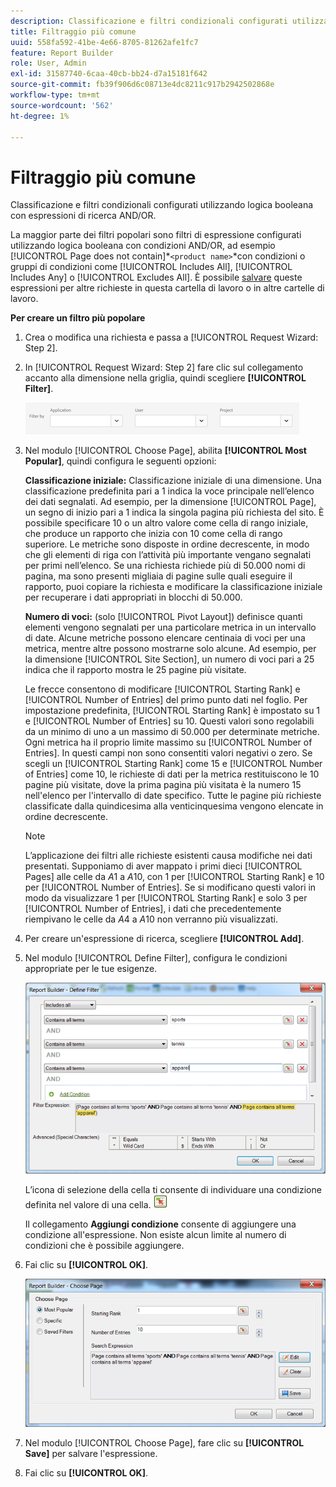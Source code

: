 ```yaml
---
description: Classificazione e filtri condizionali configurati utilizzando logica booleana con espressioni di ricerca AND/OR.
title: Filtraggio più comune
uuid: 558fa592-41be-4e66-8705-81262afe1fc7
feature: Report Builder
role: User, Admin
exl-id: 31587740-6caa-40cb-bb24-d7a15181f642
source-git-commit: fb39f906d6c08713e4dc8211c917b2942502868e
workflow-type: tm+mt
source-wordcount: '562'
ht-degree: 1%

---
```


# Filtraggio più comune

Classificazione e filtri condizionali configurati utilizzando logica booleana con espressioni di ricerca AND/OR.

La maggior parte dei filtri popolari sono filtri di espressione configurati utilizzando logica booleana con condizioni AND/OR, ad esempio [!UICONTROL Page does not contain]*`<product name>`*con condizioni o gruppi di condizioni come [!UICONTROL Includes All], [!UICONTROL Includes Any] o [!UICONTROL Excludes All]. È possibile [salvare](/help/analyze/report-builder/layout/c-filter-dimensions/saved-filters.md) queste espressioni per altre richieste in questa cartella di lavoro o in altre cartelle di lavoro.

**Per creare un filtro più popolare**

1. Crea o modifica una richiesta e passa a [!UICONTROL Request Wizard: Step 2].

1. In [!UICONTROL Request Wizard: Step 2] fare clic sul collegamento accanto alla dimensione nella griglia, quindi scegliere **[!UICONTROL Filter]**.

   ![Schermata che mostra la finestra di dialogo Definisci filtro con le opzioni di filtro per applicazione, utente e progetto.](/help/admin/admin/assets/filter.png)

1. Nel modulo [!UICONTROL Choose Page], abilita **[!UICONTROL Most Popular]**, quindi configura le seguenti opzioni:

   **Classificazione iniziale:** Classificazione iniziale di una dimensione. Una classificazione predefinita pari a 1 indica la voce principale nell’elenco dei dati segnalati. Ad esempio, per la dimensione [!UICONTROL Page], un segno di inizio pari a 1 indica la singola pagina più richiesta del sito. È possibile specificare 10 o un altro valore come cella di rango iniziale, che produce un rapporto che inizia con 10 come cella di rango superiore. Le metriche sono disposte in ordine decrescente, in modo che gli elementi di riga con l’attività più importante vengano segnalati per primi nell’elenco. Se una richiesta richiede più di 50.000 nomi di pagina, ma sono presenti migliaia di pagine sulle quali eseguire il rapporto, puoi copiare la richiesta e modificare la classificazione iniziale per recuperare i dati appropriati in blocchi di 50.000.

   **Numero di voci:** (solo [!UICONTROL Pivot Layout]) definisce quanti elementi vengono segnalati per una particolare metrica in un intervallo di date. Alcune metriche possono elencare centinaia di voci per una metrica, mentre altre possono mostrarne solo alcune. Ad esempio, per la dimensione [!UICONTROL Site Section], un numero di voci pari a 25 indica che il rapporto mostra le 25 pagine più visitate.

   Le frecce consentono di modificare [!UICONTROL Starting Rank] e [!UICONTROL Number of Entries] del primo punto dati nel foglio. Per impostazione predefinita, [!UICONTROL Starting Rank] è impostato su 1 e [!UICONTROL Number of Entries] su 10. Questi valori sono regolabili da un minimo di uno a un massimo di 50.000 per determinate metriche. Ogni metrica ha il proprio limite massimo su [!UICONTROL Number of Entries]. In questi campi non sono consentiti valori negativi o zero. Se scegli un [!UICONTROL Starting Rank] come 15 e [!UICONTROL Number of Entries] come 10, le richieste di dati per la metrica restituiscono le 10 pagine più visitate, dove la prima pagina più visitata è la numero 15 nell&#39;elenco per l&#39;intervallo di date specifico. Tutte le pagine più richieste classificate dalla quindicesima alla venticinquesima vengono elencate in ordine decrescente.

   >[!NOTE]
   >
   >L’applicazione dei filtri alle richieste esistenti causa modifiche nei dati presentati. Supponiamo di aver mappato i primi dieci [!UICONTROL Pages] alle celle da $A$1 a $A$10, con 1 per [!UICONTROL Starting Rank] e 10 per [!UICONTROL Number of Entries]. Se si modificano questi valori in modo da visualizzare 1 per [!UICONTROL Starting Rank] e solo 3 per [!UICONTROL Number of Entries], i dati che precedentemente riempivano le celle da $A$4 a $A$10 non verranno più visualizzati.

1. Per creare un&#39;espressione di ricerca, scegliere **[!UICONTROL Add]**.

1. Nel modulo [!UICONTROL Define Filter], configura le condizioni appropriate per le tue esigenze.


   ![Schermata che mostra la finestra di dialogo Definisci filtro.](assets/expressions_define_filter.png)

   L’icona di selezione della cella ti consente di individuare una condizione definita nel valore di una cella. ![Icona di selezione cella.](assets/select_cell_icon.png)

   Il collegamento **Aggiungi condizione** consente di aggiungere una condizione all&#39;espressione. Non esiste alcun limite al numero di condizioni che è possibile aggiungere.

1. Fai clic su **[!UICONTROL OK]**.

   ![Schermata della finestra di dialogo Definisci filtro con il pulsante OK in basso a destra.](assets/choose_page_02.png)

1. Nel modulo [!UICONTROL Choose Page], fare clic su **[!UICONTROL Save]** per salvare l&#39;espressione.
1. Fai clic su **[!UICONTROL OK]**.
